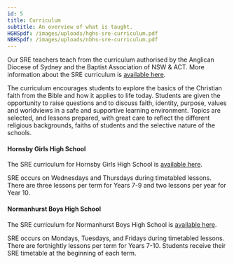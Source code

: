 ```yaml
---
id: 5
title: Curriculum
subtitle: An overview of what is taught.
HGHSpdf: /images/uploads/hghs-sre-curriculum.pdf
NBHSpdf: /images/uploads/nbhs-sre-curriculum.pdf
---
```

Our SRE teachers teach from the curriculum authorised by the Anglican Diocese of Sydney and the Baptist Association of NSW & ACT. More information about the SRE curriculum is [available here](https://whysre.com.au/sre-curriculum/cep-curriculum-overview/). 

The curriculum encourages students to explore the basics of the Christian faith from the Bible and how it applies to life today. Students are given the opportunity to raise questions and to discuss faith, identity, purpose, values and worldviews in a safe and supportive learning environment. Topics are selected, and lessons prepared, with great care to reflect the different religious backgrounds, faiths of students and the selective nature of the schools.

#### Hornsby Girls High School

The SRE curriculum for Hornsby Girls High School is [available here](#HGHS_CURRICULUM).

SRE occurs on Wednesdays and Thursdays during timetabled lessons. There are three lessons per term for Years 7-9 and two lessons per year for Year 10. 

#### Normanhurst Boys High School

The SRE curriculum for Normanhurst Boys High School is [available here](#NBHS_CURRICULUM).

SRE occurs on Mondays, Tuesdays, and Fridays during timetabled lessons. There are fortnightly lessons per term for Years 7-10. Students receive their SRE timetable at the beginning of each term.

